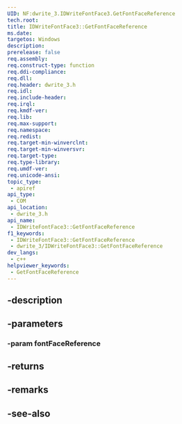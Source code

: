 ```yaml
---
UID: NF:dwrite_3.IDWriteFontFace3.GetFontFaceReference
tech.root: 
title: IDWriteFontFace3::GetFontFaceReference
ms.date: 
targetos: Windows
description: 
prerelease: false
req.assembly: 
req.construct-type: function
req.ddi-compliance: 
req.dll: 
req.header: dwrite_3.h
req.idl: 
req.include-header: 
req.irql: 
req.kmdf-ver: 
req.lib: 
req.max-support: 
req.namespace: 
req.redist: 
req.target-min-winverclnt: 
req.target-min-winversvr: 
req.target-type: 
req.type-library: 
req.umdf-ver: 
req.unicode-ansi: 
topic_type:
 - apiref
api_type:
 - COM
api_location:
 - dwrite_3.h
api_name:
 - IDWriteFontFace3::GetFontFaceReference
f1_keywords:
 - IDWriteFontFace3::GetFontFaceReference
 - dwrite_3/IDWriteFontFace3::GetFontFaceReference
dev_langs:
 - c++
helpviewer_keywords:
 - GetFontFaceReference
---
```


## -description

## -parameters

### -param fontFaceReference

## -returns

## -remarks

## -see-also

